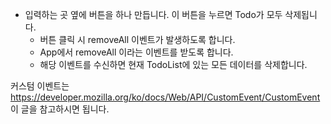 - 입력하는 곳 옆에 버튼을 하나 만듭니다. 이 버튼을 누르면 Todo가 모두 삭제됩니다.
  - 버튼 클릭 시 removeAll 이벤트가 발생하도록 합니다.
  - App에서 removeAll 이라는 이벤트를 받도록 합니다.
  - 해당 이벤트를 수신하면 현재 TodoList에 있는 모든 데이터를 삭제합니다.

커스텀 이벤트는 https://developer.mozilla.org/ko/docs/Web/API/CustomEvent/CustomEvent 이 글을 참고하시면 됩니다.